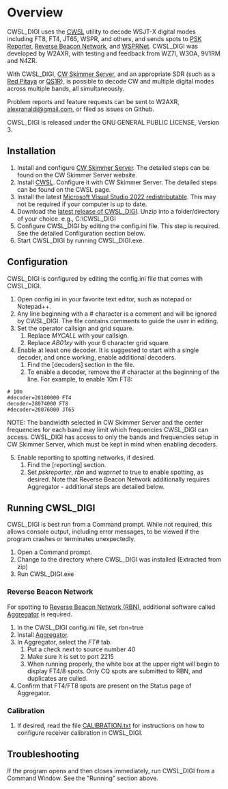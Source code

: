 # Overview #

CWSL_DIGI uses the [CWSL](https://github.com/HrochL/CWSL) utility to decode WSJT-X digital modes including FT8, FT4, JT65, WSPR, and others, and sends spots to [PSK Reporter](https://www.pskreporter.info/pskmap.html), [Reverse Beacon Network](https://www.reversebeacon.net/), and [WSPRNet](https://www.wsprnet.org/drupal/wsprnet/map). CWSL_DIGI was developed by W2AXR, with testing and feedback from WZ7I, W3OA, 9V1RM and N4ZR.

With CWSL_DIGI, [CW Skimmer Server](http://www.dxatlas.com/SkimServer/), and an appropriate SDR (such as a [Red Pitaya](https://redpitaya.com/red-pitaya-for-radio-amateurs-sdr/) or [QS1R](https://www.ab9il.net/software-defined-radio/sdr2.html)), is possible to decode CW and multiple digital modes across multiple bands, all simultaneously.

Problem reports and feature requests can be sent to W2AXR, alexranaldi@gmail.com, or filed as issues on Github.

CWSL_DIGI is released under the GNU GENERAL PUBLIC LICENSE, Version 3.


## Installation ##

1. Install and configure [CW Skimmer Server](http://www.dxatlas.com/SkimServer/). The detailed steps can be found on the CW Skimmer Server website.
2. Install [CWSL](https://github.com/HrochL/CWSL). Configure it with CW Skimmer Server. The detailed steps can be found on the CWSL page.
3. Install the latest [Microsoft Visual Studio 2022 redistributable](https://aka.ms/vs/17/release/vc_redist.x64.exe). This may not be required if your computer is up to date.
4. Download the [latest release of CWSL_DIGI](./bin/CWSL_DIGI-0.85-release.zip). Unzip into a folder/directory of your choice. e.g., C:\CWSL_DIGI
5. Configure CWSL_DIGI by editing the config.ini file. This step is required. See the detailed Configuration section below.
6. Start CWSL_DIGI by running CWSL_DIGI.exe.

## Configuration ##

CWSL_DIGI is configured by editing the config.ini file that comes with CWSL_DIGI. 

1. Open config.ini in your favorite text editor, such as notepad or Notepad++.
2. Any line beginning with a # character is a comment and will be ignored by CWSL_DIGI. The file contains comments to guide the user in editing. 
3. Set the operator callsign and grid square.
    1. Replace *MYCALL* with your callsign.
    2. Replace *AB01xy* with your 6 character grid square.
4. Enable at least one decoder. It is suggested to start with a single decoder, and once working, enable additional decoders.
    1. Find the [decoders] section in the file.
    2. To enable a decoder, remove the # character at the beginning of the line. For example, to enable 10m FT8:
    
```
# 10m
#decoder=28180000 FT4
decoder=28074000 FT8
#decoder=28076000 JT65
```

NOTE: The bandwidth selected in CW Skimmer Server and the center frequencies for each band may limit which frequencies CWSL_DIGI can access. CWSL_DIGI has access to only the bands and frequencies setup in CW Skimmer Server, which must be kept in mind when enabling decoders.

5. Enable reporting to spotting networks, if desired.
    1. Find the [reporting] section.
    2. Set *pskreporter*, *rbn* and *wsprnet* to true to enable spotting, as desired. Note that Reverse Beacon Network additionally requires Aggregator - additional steps are detailed below.

## Running CWSL_DIGI ##

CWSL_DIGI is best run from a Command prompt. While not required, this allows console output, including error messages, to be viewed if the program crashes or terminates unexpectedly.

1. Open a Command prompt.
2. Change to the directory where CWSL_DIGI was installed (Extracted from zip)
3. Run CWSL_DIGI.exe


### Reverse Beacon Network ###

For spotting to [Reverse Beacon Network (RBN)](https://www.reversebeacon.net/index.php), additional software called [Aggregator](https://www.reversebeacon.net/pages/Aggregator+34) is required.

1. In the CWSL_DIGI config.ini file, set rbn=true
2. Install [Aggregator](https://www.reversebeacon.net/pages/Aggregator+34).
3. In Aggregator, select the *FT#* tab.
    1. Put a check next to source number 40
    2. Make sure it is set to port 2215
    3. When running properly, the white box at the upper right will begin to display FT4/8 spots. Only CQ spots are submitted to RBN, and duplicates are culled.
5. Confirm that FT4/FT8 spots are present on the Status page of Aggregator.


### Calibration ###

1. If desired, read the file [CALIBRATION.txt](./CALIBRATION.txt) for instructions on how to configure receiver calibration in CWSL_DIGI.


## Troubleshooting ##

If the program opens and then closes immediately, run CWSL_DIGI from a Command Window. See the "Running" section above.

